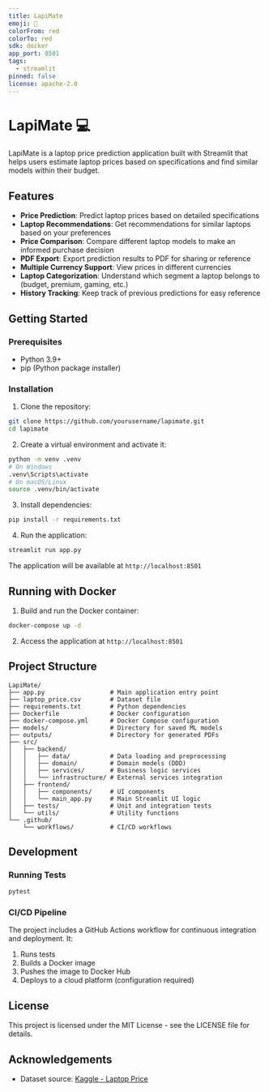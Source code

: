```yaml
---
title: LapiMate
emoji: 🚀
colorFrom: red
colorTo: red
sdk: docker
app_port: 8501
tags:
  - streamlit
pinned: false
license: apache-2.0
---
```


# LapiMate 💻

LapiMate is a laptop price prediction application built with Streamlit that helps users estimate laptop prices based on specifications and find similar models within their budget.

## Features

- **Price Prediction**: Predict laptop prices based on detailed specifications
- **Laptop Recommendations**: Get recommendations for similar laptops based on your preferences
- **Price Comparison**: Compare different laptop models to make an informed purchase decision
- **PDF Export**: Export prediction results to PDF for sharing or reference
- **Multiple Currency Support**: View prices in different currencies
- **Laptop Categorization**: Understand which segment a laptop belongs to (budget, premium, gaming, etc.)
- **History Tracking**: Keep track of previous predictions for easy reference

## Getting Started

### Prerequisites

- Python 3.9+
- pip (Python package installer)

### Installation

1. Clone the repository:
```bash
git clone https://github.com/yourusername/lapimate.git
cd lapimate
```

2. Create a virtual environment and activate it:
```bash
python -m venv .venv
# On Windows
.venv\Scripts\activate
# On macOS/Linux
source .venv/bin/activate
```

3. Install dependencies:
```bash
pip install -r requirements.txt
```

4. Run the application:
```bash
streamlit run app.py
```

The application will be available at `http://localhost:8501`

## Running with Docker

1. Build and run the Docker container:
```bash
docker-compose up -d
```

2. Access the application at `http://localhost:8501`

## Project Structure

```
LapiMate/
├── app.py                  # Main application entry point
├── laptop_price.csv        # Dataset file
├── requirements.txt        # Python dependencies
├── Dockerfile              # Docker configuration
├── docker-compose.yml      # Docker Compose configuration
├── models/                 # Directory for saved ML models
├── outputs/                # Directory for generated PDFs
├── src/
│   ├── backend/
│   │   ├── data/           # Data loading and preprocessing
│   │   ├── domain/         # Domain models (DDD)
│   │   ├── services/       # Business logic services
│   │   └── infrastructure/ # External services integration
│   ├── frontend/
│   │   ├── components/     # UI components
│   │   └── main_app.py     # Main Streamlit UI logic
│   ├── tests/              # Unit and integration tests
│   └── utils/              # Utility functions
└── .github/
    └── workflows/          # CI/CD workflows
```

## Development

### Running Tests

```bash
pytest
```

### CI/CD Pipeline

The project includes a GitHub Actions workflow for continuous integration and deployment. It:

1. Runs tests
2. Builds a Docker image
3. Pushes the image to Docker Hub
4. Deploys to a cloud platform (configuration required)

## License

This project is licensed under the MIT License - see the LICENSE file for details.

## Acknowledgements

- Dataset source: [Kaggle - Laptop Price](https://www.kaggle.com/datasets/muhammetvarl/laptop-price)
